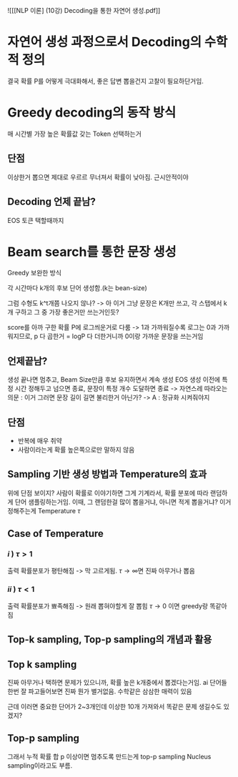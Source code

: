 ![[[NLP 이론] (10강) Decoding을 통한 자연어 생성.pdf]]

# 자연어 생성 과정으로서 Decoding의 수학적 정의 
결국 확률 P를 어떻게 극대화해서, 좋은 답변 뽑을건지 고찰이 필요하단거임.
# Greedy decoding의 동작 방식 
매 시간별 가장 높은 확률값 갖는 Token 선택하는거

## 단점
이상한거 뽑으면 제대로 우르르 무너져서 확률이 낮아짐. 근시안적이야

## Decoding 언제 끝남?
EOS 토큰 택할때까지
# Beam search를 통한 문장 생성 
Greedy 보완한 방식

각 시간마다 k개의 후보 단어 생성함.(k는 bean-size)

그럼 수형도 k^t개쯤 나오지 않나? -> 아 이거 그냥 문장은 K개만 쓰고, 각 스탭에서 k개 구하고 그 중 가장 좋은거만 쓰는거인듯?

score를 아까 구한 확률 P에 로그씌운거로 다룸 -> 1과 가까워질수록 로그는 0과 가까워지므로, p 다 곱한거 = logP 다 더한거니까 0이랑 가까운 문장을 쓰는거임

## 언제끝남? 
생성 끝나면 멈추고, Beam Size만큼 후보 유지하면서 계속 생성
EOS 생성 이전에 특정 시간 정해두고 넘으면 종료, 문장이 특정 개수 도달하면 종료
-> 자연스레 따라오는 의문 : 이거 그러면 문장 길이 길면 불리한거 아닌가?
-> A : 정규화 시켜줘야지

## 단점
- 반복에 매우 취약
- 사람이라는게 확률 높은쪽으로만 말하지 않음

## Sampling 기반 생성 방법과 Temperature의 효과 
위에 단점 보이지? 사람이 확률로 이야기하면 그게 기계라서, 확률 분포에 따라 랜덤하게 단어 샘플링하는거임.
이때, 그 랜덤한걸 많이 뽑을거냐, 아니면 적게 뽑을거냐? 이거 정해주는게 Temperature $\tau$

## Case of Temperature
### $i\ )\ \tau>1$
출력 확률분포가 평탄해짐 -> 막 고르게됨. 
$\tau\rightarrow\infty$면 진짜 아무거나 뽑음

### $ii\ )\ \tau<1$ 
출력 확률분포가 뾰족해짐 -> 원래 뽑혀야할게 잘 뽑힘
$\tau\rightarrow 0$ 이면 greedy랑 똑같아짐

## Top-k sampling, Top-p sampling의 개념과 활용
## Top k sampling
진짜 아무거나 택하면 문제가 있으니까, 확률 높은 k개중에서 뽑겠다는거임. ai 단어들 한번 잘 파고들어보면 진짜 뭔가 별거없음. 수학같은 삼삼한 매력이 있음

근데 이러면 중요한 단어가 2~3개인데 이상한 10개 가져와서 똑같은 문제 생길수도 있겠지?
## Top-p sampling
그래서 누적 확률 합 p 이상이면 멈추도록 만드는게 top-p sampling
Nucleus sampling이라고도 부름.